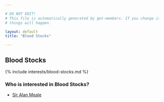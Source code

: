 ```yaml
---

# DO NOT EDIT!
# This file is automatically generated by get-members. If you change it, bad
# things will happen.

layout: default
title: "Blood Stocks"

---
```


## Blood Stocks

{% include interests/blood-stocks.md %}

### Who is interested in Blood Stocks?


* [Sir Alan Meale](/members/sir-alan-meale.html)
